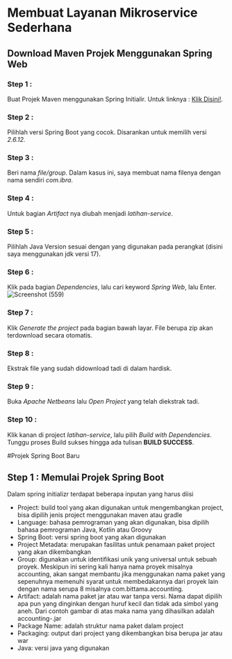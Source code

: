 # Membuat Layanan Mikroservice Sederhana
## Download Maven Projek Menggunakan Spring Web
### Step 1 :
Buat Projek Maven menggunakan Spring Initialir. Untuk linknya : [Klik Disini!](https://start.spring.io/).
### Step 2 :
Pilihlah versi Spring Boot yang cocok. Disarankan untuk memilih versi  _2.6.12._
### Step 3 :
Beri nama _file/group_. Dalam kasus ini, saya membuat nama filenya dengan nama sendiri _com.ibra_.
### Step 4 :
Untuk bagian _Artifact_ nya diubah menjadi _latihan-service_.
### Step 5 :
Pilihlah Java Version sesuai dengan yang digunakan pada perangkat 
(disini saya menggunakan jdk versi 17).
### Step 6 :
Klik pada bagian _Dependencies_, lalu cari keyword *Spring Web*, lalu Enter. ![Screenshot (559)](https://user-images.githubusercontent.com/113502572/192134105-9ca1f7a2-9f12-4cf0-beb5-bb49fe878b9f.png)
### Step 7 :
Klik _Generate the project_ pada bagian bawah layar. File berupa zip akan terdownload secara otomatis.
### Step 8 :
Ekstrak file yang sudah didownload tadi di dalam hardisk.
### Step 9 :
Buka *Apache Netbeans* lalu _Open Project_ yang telah diekstrak tadi.
### Step 10 :
Klik kanan di project *latihan-service*, lalu pilih _Build with Dependencies_. Tunggu proses Build sukses hingga ada tulisan **BUILD SUCCESS**.

#Projek Spring Boot Baru
## Step 1 : Memulai Projek Spring Boot
Dalam spring initializr terdapat beberapa inputan yang harus diisi

* Project: build tool yang akan digunakan untuk mengembangkan project, bisa dipilih jenis project menggunakan maven atau gradle
* Language: bahasa pemrograman yang akan digunakan, bisa dipilih bahasa pemrograman Java, Kotlin atau Groovy
* Spring Boot: versi spring boot yang akan digunakan
* Project Metadata: merupakan fasilitas untuk penamaan paket project yang akan dikembangkan
* Group: digunakan untuk identifikasi unik yang universal untuk sebuah proyek. Meskipun ini sering kali hanya nama proyek misalnya accounting, akan sangat membantu jika menggunakan nama paket yang sepenuhnya memenuhi syarat untuk membedakannya dari proyek lain dengan nama serupa 8 misalnya com.bittama.accounting.
* Artifact: adalah nama paket jar atau war tanpa versi. Nama dapat dipilih apa pun yang dinginkan dengan huruf kecil dan tidak ada simbol yang aneh. Dari contoh gambar di atas maka nama yang dihasilkan adalah accounting-<versi>.jar
* Package Name: adalah struktur nama paket dalam project
* Packaging: output dari project yang dikembangkan bisa berupa jar atau war
* Java: versi java yang digunakan
